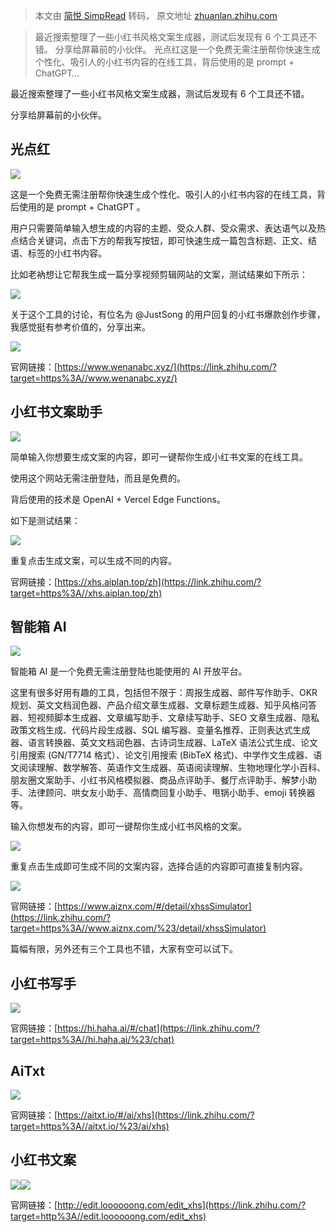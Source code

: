 > 本文由 [简悦 SimpRead](http://ksria.com/simpread/) 转码， 原文地址 [zhuanlan.zhihu.com](https://zhuanlan.zhihu.com/p/631307620)

> 最近搜索整理了一些小红书风格文案生成器，测试后发现有 6 个工具还不错。 分享给屏幕前的小伙伴。 光点红这是一个免费无需注册帮你快速生成个性化、吸引人的小红书内容的在线工具，背后使用的是 prompt + ChatGPT…

最近搜索整理了一些小红书风格文案生成器，测试后发现有 6 个工具还不错。

分享给屏幕前的小伙伴。

**光点红**
-------

![](https://pic4.zhimg.com/v2-2f67b012c815ee422c2c433327f359b3_r.jpg)

这是一个免费无需注册帮你快速生成个性化、吸引人的小红书内容的在线工具，背后使用的是 prompt + ChatGPT 。

用户只需要简单输入想生成的内容的主题、受众人群、受众需求、表达语气以及热点结合关键词，点击下方的帮我写按钮，即可快速生成一篇包含标题、正文、结语、标签的小红书内容。

比如老衲想让它帮我生成一篇分享视频剪辑网站的文案，测试结果如下所示：

![](https://pic4.zhimg.com/v2-7ea29aaaeb33c12844e26ff4d4a7eedb_r.jpg)

关于这个工具的讨论，有位名为 @JustSong 的用户回复的小红书爆款创作步骤，我感觉挺有参考价值的，分享出来。

![](https://pic1.zhimg.com/v2-9e477f48ca14f456443446e4a14a0f6c_r.jpg)

官网链接：[https://www.wenanabc.xyz/](https://link.zhihu.com/?target=https%3A//www.wenanabc.xyz/)

**小红书文案助手**
-----------

![](https://pic2.zhimg.com/v2-1bba8f9999604432408b9d5fee9c7f11_r.jpg)

简单输入你想要生成文案的内容，即可一键帮你生成小红书文案的在线工具。

使用这个网站无需注册登陆，而且是免费的。

背后使用的技术是 OpenAI + Vercel Edge Functions。

如下是测试结果：

![](https://pic2.zhimg.com/v2-ae21d8ec59c86f4821601029a4e2d81d_r.jpg)

重复点击生成文案，可以生成不同的内容。

官网链接：[https://xhs.aiplan.top/zh](https://link.zhihu.com/?target=https%3A//xhs.aiplan.top/zh)

**智能箱 AI**
----------

![](https://pic4.zhimg.com/v2-7ca7d09885e5348e4866d389ffad83ab_r.jpg)

智能箱 AI 是一个免费无需注册登陆也能使用的 AI 开放平台。

这里有很多好用有趣的工具，包括但不限于：周报生成器、邮件写作助手、OKR 规划、英文文档润色器、产品介绍文章生成器、文章标题生成器、知乎风格问答器、短视频脚本生成器、文章编写助手、文章续写助手、SEO 文章生成器、隐私政策文档生成、代码片段生成器、SQL 编写器、变量名推荐、正则表达式生成器、语言转换器、英文文档润色器、古诗词生成器、LaTeX 语法公式生成、论文引用搜索 (GN/T7714 格式）、论文引用搜索 (BibTeX 格式)、中学作文生成器、语文阅读理解、数学解答、英语作文生成器、英语阅读理解、生物地理化学小百科、朋友圈文案助手、小红书风格模拟器、商品点评助手、餐厅点评助手、解梦小助手、法律顾问、哄女友小助手、高情商回复小助手、甩锅小助手、emoji 转换器等。

输入你想发布的内容，即可一键帮你生成小红书风格的文案。

![](https://pic2.zhimg.com/v2-3a8060a62db8277c0bbaf1e6253d1169_r.jpg)

重复点击生成即可生成不同的文案内容，选择合适的内容即可直接复制内容。

![](https://pic4.zhimg.com/v2-18ce2786ef484dbde5cc86aaa58cc25b_r.jpg)

官网链接：[https://www.aiznx.com/#/detail/xhssSimulator](https://link.zhihu.com/?target=https%3A//www.aiznx.com/%23/detail/xhssSimulator)

篇幅有限，另外还有三个工具也不错，大家有空可以试下。

**小红书写手**
---------

![](https://pic3.zhimg.com/v2-20958eb343153a9827571b5d07198c1a_r.jpg)

官网链接：[https://hi.haha.ai/#/chat](https://link.zhihu.com/?target=https%3A//hi.haha.ai/%23/chat)

**AiTxt**
---------

![](https://pic3.zhimg.com/v2-0adf9b76a89742219e26f6adbbc4b8be_r.jpg)

官网链接：[https://aitxt.io/#/ai/xhs](https://link.zhihu.com/?target=https%3A//aitxt.io/%23/ai/xhs)

**小红书文案**
---------

![](https://pic3.zhimg.com/v2-55618f263b99dcda4f3eecb456198dd2_r.jpg)![](https://pic1.zhimg.com/v2-8f2ad3673d2aae156e679cf0f7864120_r.jpg)

官网链接：[http://edit.loooooong.com/edit_xhs](https://link.zhihu.com/?target=http%3A//edit.loooooong.com/edit_xhs)